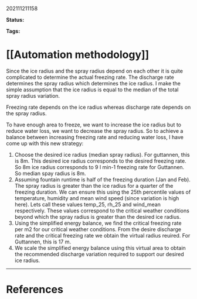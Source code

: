 202111211158

**Status:** 

**Tags:** 

# [[Automation methodology]]

Since the ice radius and the spray radius depend on each other it is quite complicated to determine the actual freezing rate. The discharge rate determines the spray radius which determines the ice radius. I make the simple assumption that the ice radius is equal to the median of the total spray radius variation. 

Freezing rate depends on the ice radius whereas discharge rate depends on the spray radius.

To have enough area to freeze, we want to increase the ice radius but to reduce water loss, we want to decrease the spray radius. So to achieve a balance between increasing freezing rate and reducing water loss, I have come up with this new strategy:

1. Choose the desired ice radius (median spray radius). For guttannen, this is 8m. This desired ice radius corresponds to the desired freezing rate. So 8m ice radius corresponds to 9 l min-1 freezing rate for Guttannen. So median spay radius is 8m.
2. Assuming fountain runtime is half of the freezing duration (Jan and Feb). The spray radius is greater than the ice radius for a quarter of the freezing duration. We can ensure this using the 25th percentile values of temperature, humidity and mean wind speed (since variation is high here). Lets call these values temp_25, rh_25 and wind_mean respectively. These values correspond to the critical weather conditions beyond which the spray radius is greater than the desired ice radius.
3. Using the simplified energy balance, we find the critical freezing rate per m2 for our critical weather conditions. From the desire discharge rate and the critical freezing rate we obtain the virtual radius reuired. For Guttannen, this is 17 m.
4. We scale the simplified energy balance using this virtual area to obtain the recommended discharge variation required to support our desired ice radius.  



---
# References